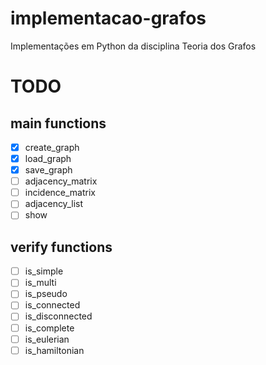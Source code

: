 # implementacao-grafos

Implementações em Python da disciplina Teoria dos Grafos

# TODO

## main functions

- [x] create_graph
- [x] load_graph
- [x] save_graph
- [ ] adjacency_matrix
- [ ] incidence_matrix
- [ ] adjacency_list
- [ ] show

## verify functions

- [ ] is_simple
- [ ] is_multi
- [ ] is_pseudo
- [ ] is_connected
- [ ] is_disconnected
- [ ] is_complete
- [ ] is_eulerian
- [ ] is_hamiltonian
